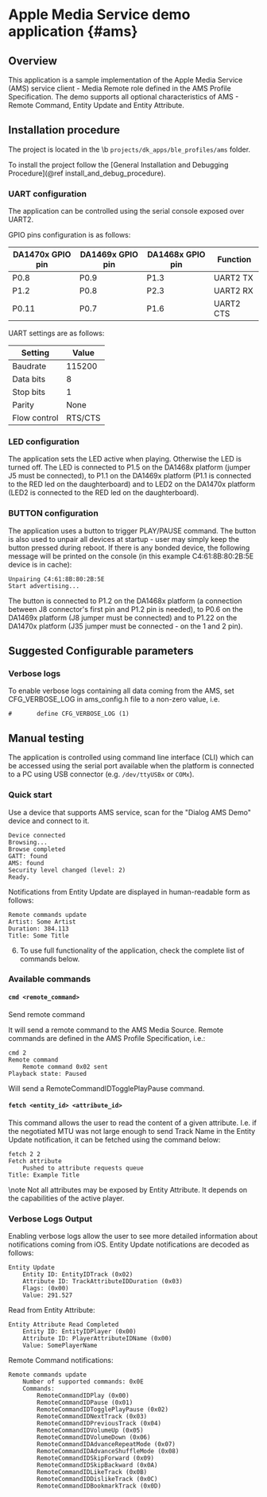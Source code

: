 Apple Media Service demo application {#ams}
===========================================================================

## Overview

This application is a sample implementation of the Apple Media Service (AMS) service client - Media Remote role
defined in the AMS Profile Specification. The demo supports all optional characteristics of AMS - Remote Command,
Entity Update and Entity Attribute.

## Installation procedure

The project is located in the \b `projects/dk_apps/ble_profiles/ams` folder.

To install the project follow the [General Installation and Debugging Procedure](@ref install_and_debug_procedure).

### UART configuration

The application can be controlled using the serial console exposed over UART2.

GPIO pins configuration is as follows:

| DA1470x GPIO pin | DA1469x GPIO pin | DA1468x GPIO pin | Function
|------------------|------------------|------------------|----------
| P0.8             | P0.9             | P1.3             | UART2 TX
| P1.2             | P0.8             | P2.3             | UART2 RX
| P0.11            | P0.7             | P1.6             | UART2 CTS

UART settings are as follows:

Setting      | Value
-------------|--------
Baudrate     | 115200
Data bits    | 8
Stop bits    | 1
Parity       | None
Flow control | RTS/CTS

### LED configuration

The application sets the LED active when playing. Otherwise the LED is turned off. The LED is connected to P1.5
on the DA1468x platform (jumper J5 must be connected), to P1.1 on the DA1469x platform (P1.1 is connected to the
RED led on the daughterboard) and to LED2 on the DA1470x platform (LED2 is connected to the RED led on the
daughterboard).

### BUTTON configuration

The application uses a button to trigger PLAY/PAUSE command. The button is also used to unpair all devices
at startup - user may simply keep the button pressed during reboot. If there is any bonded device, the following
message will be printed on the console (in this example C4:61:8B:80:2B:5E device is in cache):
~~~
Unpairing C4:61:8B:80:2B:5E
Start advertising...
~~~

The button is connected to P1.2 on the DA1468x platform (a connection between J8 connector's first pin and P1.2
pin is needed), to P0.6 on the DA1469x platform (J8 jumper must be connected) and to P1.22 on the DA1470x platform
(J35 jumper must be connected - on the 1 and 2 pin).

## Suggested Configurable parameters

### Verbose logs

To enable verbose logs containing all data coming from the AMS, set CFG_VERBOSE_LOG in ams_config.h file
to a non-zero value, i.e.

~~~{.c}
#       define CFG_VERBOSE_LOG (1)
~~~

## Manual testing

The application is controlled using command line interface (CLI) which can be accessed using the serial
port available when the platform is connected to a PC using USB connector (e.g. `/dev/ttyUSBx` or `COMx`).

### Quick start

Use a device that supports AMS service, scan for the "Dialog AMS Demo" device and connect to it.
~~~
Device connected
Browsing...
Browse completed
GATT: found
AMS: found
Security level changed (level: 2)
Ready.
~~~

Notifications from Entity Update are displayed in human-readable form as follows:
~~~
Remote commands update
Artist: Some Artist
Duration: 384.113
Title: Some Title
~~~

6. To use full functionality of the application, check the complete list of commands below.

### Available commands

#### `cmd <remote_command>`

Send remote command

It will send a remote command to the AMS Media Source. Remote commands are defined in the AMS Profile
Specification, i.e.:
~~~
cmd 2
Remote command
	Remote command 0x02 sent
Playback state: Paused

~~~
Will send a RemoteCommandIDTogglePlayPause command.

#### `fetch <entity_id> <attribute_id>`

This command allows the user to read the content of a given attribute. I.e. if the negotiated MTU was
not large enough to send Track Name in the Entity Update notification, it can be fetched using the command below:
~~~
fetch 2 2
Fetch attribute
	Pushed to attribute requests queue
Title: Example Title
~~~

\note
Not all attributes may be exposed by Entity Attribute. It depends on the capabilities of the active player.

### Verbose Logs Output

Enabling verbose logs allow the user to see more detailed information about notifications coming from iOS.
Entity Update notifications are decoded as follows:

~~~
Entity Update
	Entity ID: EntityIDTrack (0x02)
	Attribute ID: TrackAttributeIDDuration (0x03)
	Flags: (0x00)
	Value: 291.527
~~~

Read from Entity Attribute:

~~~
Entity Attribute Read Completed
	Entity ID: EntityIDPlayer (0x00)
	Attribute ID: PlayerAttributeIDName (0x00)
	Value: SomePlayerName
~~~

Remote Command notifications:

~~~
Remote commands update
	Number of supported commands: 0x0E
	Commands:
		RemoteCommandIDPlay (0x00)
		RemoteCommandIDPause (0x01)
		RemoteCommandIDTogglePlayPause (0x02)
		RemoteCommandIDNextTrack (0x03)
		RemoteCommandIDPreviousTrack (0x04)
		RemoteCommandIDVolumeUp (0x05)
		RemoteCommandIDVolumeDown (0x06)
		RemoteCommandIDAdvanceRepeatMode (0x07)
		RemoteCommandIDAdvanceShuffleMode (0x08)
		RemoteCommandIDSkipForward (0x09)
		RemoteCommandIDSkipBackward (0x0A)
		RemoteCommandIDLikeTrack (0x0B)
		RemoteCommandIDDislikeTrack (0x0C)
		RemoteCommandIDBookmarkTrack (0x0D)
~~~
